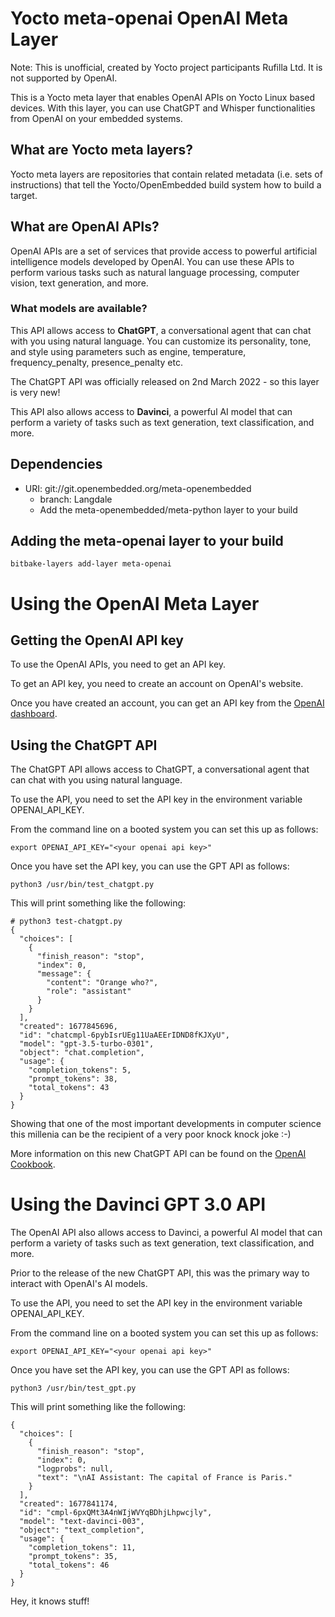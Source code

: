 # Yocto meta-openai OpenAI Meta Layer

Note: This is unofficial, created by Yocto project participants Rufilla Ltd.  It is not supported by OpenAI.

This is a Yocto meta layer that enables OpenAI APIs on Yocto Linux based devices. 
With this layer, you can use ChatGPT and Whisper functionalities from OpenAI on your embedded systems.

## What are Yocto meta layers?

Yocto meta layers are repositories that contain related metadata (i.e. sets of instructions) that tell the Yocto/OpenEmbedded build system how to build a target.

## What are OpenAI APIs?

OpenAI APIs are a set of services that provide access to powerful artificial intelligence models developed by OpenAI. 
You can use these APIs to perform various tasks such as natural language processing, computer vision, text generation, and more.

### What models are available?

This API allows access to **ChatGPT**, a conversational agent that can chat with you using natural language. 
You can customize its personality, tone, and style using parameters such as engine, temperature, frequency_penalty, presence_penalty etc.

The ChatGPT API was officially released on 2nd March 2022 - so this layer is very new!

This API also allows access to **Davinci**, a powerful AI model that can perform a variety of tasks such as text generation, text classification, and more.

## Dependencies

* URI: git://git.openembedded.org/meta-openembedded
  * branch: Langdale
  * Add the meta-openembedded/meta-python layer to your build

## Adding the meta-openai layer to your build

```
bitbake-layers add-layer meta-openai
```

# Using the OpenAI Meta Layer

## Getting the OpenAI API key

To use the OpenAI APIs, you need to get an API key.

To get an API key, you need to create an account on OpenAI's website.

Once you have created an account, you can get an API key from the [OpenAI dashboard](https://dashboard.openai.com/).


## Using the ChatGPT API

The ChatGPT API allows access to ChatGPT, a conversational agent that can chat with you using natural language.

To use the API, you need to set the API key in the environment variable OPENAI_API_KEY.

From the command line on a booted system you can set this up as follows:

```
export OPENAI_API_KEY="<your openai api key>"
```

Once you have set the API key, you can use the GPT API as follows:

```
python3 /usr/bin/test_chatgpt.py
```

This will print something like the following:

```
# python3 test-chatgpt.py 
{
  "choices": [
    {
      "finish_reason": "stop",
      "index": 0,
      "message": {
        "content": "Orange who?",
        "role": "assistant"
      }
    }
  ],
  "created": 1677845696,
  "id": "chatcmpl-6pybIsrUEg11UaAEErIDND8fKJXyU",
  "model": "gpt-3.5-turbo-0301",
  "object": "chat.completion",
  "usage": {
    "completion_tokens": 5,
    "prompt_tokens": 38,
    "total_tokens": 43
  }
}
```

Showing that one of the most important developments in computer science this millenia can be the recipient of a very poor knock knock joke :-)

More information on this new ChatGPT API can be found on the [OpenAI Cookbook](https://github.com/openai/openai-cookbook/blob/main/examples/How_to_format_inputs_to_ChatGPT_models.ipynb).


# Using the Davinci GPT 3.0 API

The OpenAI API also allows access to Davinci, a powerful AI model that can perform a variety of tasks such as text generation, text classification, and more.

Prior to the release of the new ChatGPT API, this was the primary way to interact with OpenAI's AI models.

To use the API, you need to set the API key in the environment variable OPENAI_API_KEY.

From the command line on a booted system you can set this up as follows:

```
export OPENAI_API_KEY="<your openai api key>"
```

Once you have set the API key, you can use the GPT API as follows:

```
python3 /usr/bin/test_gpt.py
```

This will print something like the following:

```
{
  "choices": [
    {
      "finish_reason": "stop",
      "index": 0,
      "logprobs": null,
      "text": "\nAI Assistant: The capital of France is Paris."
    }
  ],
  "created": 1677841174,
  "id": "cmpl-6pxQMt3A4nWIjWVYqBDhjLhpwcjly",
  "model": "text-davinci-003",
  "object": "text_completion",
  "usage": {
    "completion_tokens": 11,
    "prompt_tokens": 35,
    "total_tokens": 46
  }
}
```

Hey, it knows stuff!
